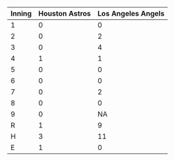 |Inning |Houston Astros |Los Angeles Angels |
|:------|:--------------|:------------------|
|1      |0              |0                  |
|2      |0              |2                  |
|3      |0              |4                  |
|4      |1              |1                  |
|5      |0              |0                  |
|6      |0              |0                  |
|7      |0              |2                  |
|8      |0              |0                  |
|9      |0              |NA                 |
|R      |1              |9                  |
|H      |3              |11                 |
|E      |1              |0                  |
